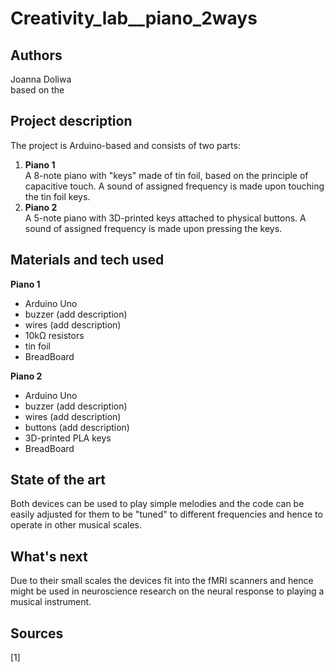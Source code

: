 # Creativity_lab__piano_2ways
Authors
---------
Joanna Doliwa  
based on the 

Project description
----------
The project is Arduino-based and consists of two parts:
1. **Piano 1**  
   A 8-note piano with "keys" made of tin foil, based on the principle of capacitive touch. A sound of assigned frequency is made upon touching the tin foil keys.
2. **Piano 2**  
   A 5-note piano with 3D-printed keys attached to physical buttons. A sound of assigned frequency is made upon pressing the keys.

Materials and tech used
------
**Piano 1**  
- Arduino Uno
- buzzer (add description)
- wires (add description)
- 10kΩ resistors
- tin foil
- BreadBoard

**Piano 2**
- Arduino Uno
- buzzer (add description)
- wires (add description)
- buttons (add description)
- 3D-printed PLA keys
- BreadBoard

State of the art
------
Both devices can be used to play simple melodies and the code can be easily adjusted for them to be "tuned" to different frequencies and hence to operate in other musical scales.

What's next
------
Due to their small scales the devices fit into the fMRI scanners and hence might be used in neuroscience research on the neural response to playing a musical instrument.

Sources
-------
[1] 
